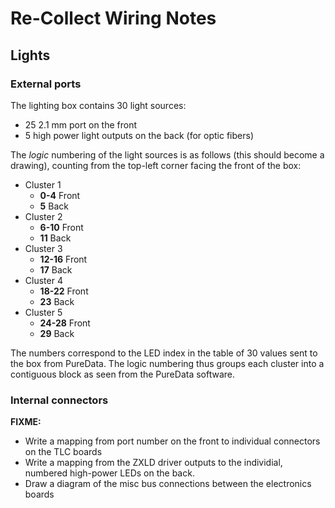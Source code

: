# Re-Collect Wiring Notes

## Lights

### External ports

The lighting box contains 30 light sources:

* 25 2.1 mm port on the front
* 5 high power light outputs on the back (for optic fibers)

The _logic_ numbering of the light sources is as follows (this should become a drawing),
counting from the top-left corner facing the front of the box:

* Cluster 1
    * **0-4** Front
    * **5** Back
* Cluster 2
    * **6-10** Front
    * **11** Back
* Cluster 3
    * **12-16** Front
    * **17** Back
* Cluster 4
    * **18-22** Front
    * **23** Back
* Cluster 5
    * **24-28** Front
    * **29** Back

The numbers correspond to the LED index in the table of 30 values sent to the box from PureData. The logic numbering thus groups each cluster into a contiguous block as seen from the PureData software.

### Internal connectors

**FIXME:**

* Write a mapping from port number on the front to individual connectors on the TLC boards
* Write a mapping from the ZXLD driver outputs to the individial, numbered high-power LEDs on the back.
* Draw a diagram of the misc bus connections between the electronics boards
